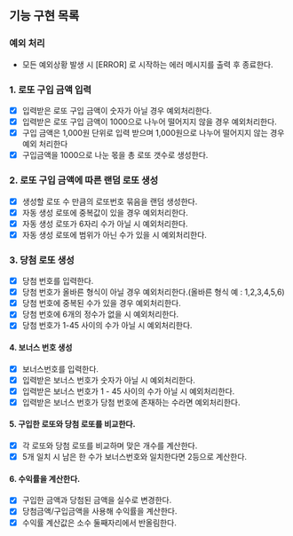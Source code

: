 ## 기능 구현 목록

### 예외 처리

- 모든 예외상황 발생 시 [ERROR] 로 시작하는 에러 메시지를 출력 후 종료한다.

### 1. 로또 구입 금액 입력
- [x] 입력받은 로또 구입 금액이 숫자가 아닐 경우 예외처리한다.
- [x] 입력받은 로또 구입 금액이 1000으로 나누어 떨어지지 않을 경우 예외처리한다.
- [x] 구입 금액은 1,000원 단위로 입력 받으며 1,000원으로 나누어 떨어지지 않는 경우 예외 처리한다
- [x] 구입금액을 1000으로 나눈 몫을 총 로또 갯수로 생성한다.

### 2. 로또 구입 금액에 따른 랜덤 로또 생성
- [x] 생성할 로또 수 만큼의 로또번호 묶음을 랜덤 생성한다.
- [x] 자동 생성 로또에 중복값이 있을 경우 예외처리한다.
- [x] 자동 생성 로또가 6자리 수가 아닐 시 예외처리한다.
- [x] 자동 생성 로또에 범위가 아닌 수가 있을 시 예외처리한다.

### 3. 당첨 로또 생성
- [x] 당첨 번호를 입력한다.
- [x] 당첨 번호가 올바른 형식이 아닐 경우 예외처리한다.(올바른 형식 예 : 1,2,3,4,5,6)
- [x] 당첨 번호에 중복된 수가 있을 경우 예외처리한다.
- [x] 당첨 번호에 6개의 정수가 없을 시 예외처리한다.
- [x] 당첨 번호가 1-45 사이의 수가 아닐 시 예외처리한다.

#### 4. 보너스 번호 생성
- [x] 보너스번호를 입력한다.
- [x] 입력받은 보너스 번호가 숫자가 아닐 시 예외처리한다.
- [x] 입력받은 보너스 번호가 1 - 45 사이의 수가 아닐 시 예외처리한다.
- [x] 입력받은 보너스 번호가 당첨 번호에 존재하는 수라면 예외처리한다.

#### 5. 구입한 로또와 당첨 로또를 비교한다.
- [x] 각 로또와 당첨 로또를 비교하며 맞은 개수를 계산한다.
- [x] 5개 일치 시 남은 한 수가 보너스번호와 일치한다면 2등으로 계산한다.

#### 6. 수익률을 계산한다.
- [x] 구입한 금액과 당첨된 금액을 실수로 변경한다.
- [x] 당첨금액/구입금액을 사용해 수익률을 계산한다.
- [x] 수익률 계산값은 소수 둘째자리에서 반올림한다.
